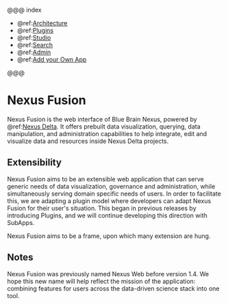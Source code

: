 @@@ index

- @ref:[Architecture](architecture.md)
- @ref:[Plugins](plugins.md)
- @ref:[Studio](studio.md)
- @ref:[Search](search.md)
- @ref:[Admin](admin.md)
- @ref:[Add your Own App](add-your-own-app.md)

@@@

# Nexus Fusion

Nexus Fusion is the web interface of Blue Brain Nexus, powered by @ref:[Nexus Delta](../delta/index.md). It offers
prebuilt data visualization, querying, data manipulation, and administration capabilities to help integrate, edit and
visualize data and resources inside Nexus Delta projects.

## Extensibility

Nexus Fusion aims to be an extensible web application that can serve generic needs of data visualization, governance
and administration, while simultaneously serving domain specific needs of users. In order to facilitate this, we are
adapting a plugin model where developers can adapt Nexus Fusion for their user's situation. This began in previous
releases by introducing Plugins, and we will continue developing this direction with SubApps.

Nexus Fusion aims to be a frame, upon which many extension are hung.

## Notes

Nexus Fusion was previously named Nexus Web before version 1.4. We hope this new name will help reflect the mission
of the application: combining features for users across the data-driven science stack into one tool.
